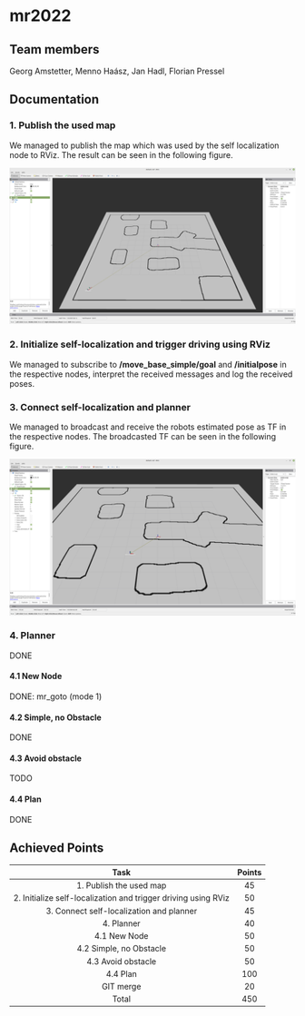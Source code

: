 # mr2022
## Team members
Georg Amstetter, Menno Haász, Jan Hadl, Florian Pressel

## Documentation

### 1. Publish the used map

We managed to publish the map which was used by the self localization node to RViz.
The result can be seen in the following figure.

![Published map to RViz](./images/rviz_map.png)

### 2. Initialize self-localization and trigger driving using RViz

We managed to subscribe to **/move_base_simple/goal** and **/initialpose** in the respective nodes, interpret
the received messages and log the received poses. 

### 3. Connect self-localization and planner

We managed to broadcast and receive the robots estimated pose as TF in the respective nodes.
The broadcasted TF can be seen in the following figure.

![Broadcasted estimated pose TF](./images/pose_estimated_rviz.png)

### 4. Planner

DONE

#### 4.1 New Node

DONE: mr_goto (mode 1)

#### 4.2 Simple, no Obstacle

DONE

#### 4.3 Avoid obstacle

TODO

#### 4.4 Plan

DONE

## Achieved Points

|                              Task                              | Points |
|:--------------------------------------------------------------:|:------:|
|                     1. Publish the used map                    |   45   |
| 2. Initialize self-localization and trigger driving using RViz |   50   |
|            3. Connect self-localization and planner            |   45   |
|                           4. Planner                           |   40   |
|                          4.1 New Node                          |   50   |
|                     4.2 Simple, no Obstacle                    |   50   |
|                       4.3 Avoid obstacle                       |   50   |
|                            4.4 Plan                            |   100  |
|                            GIT merge                           |   20   |
|                              Total                             |   450  |